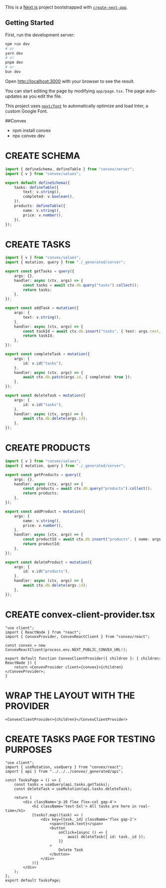This is a [Next.js](https://nextjs.org/) project bootstrapped with [`create-next-app`](https://github.com/vercel/next.js/tree/canary/packages/create-next-app).

## Getting Started

First, run the development server:

```bash
npm run dev
# or
yarn dev
# or
pnpm dev
# or
bun dev
```

Open [http://localhost:3000](http://localhost:3000) with your browser to see the result.

You can start editing the page by modifying `app/page.tsx`. The page auto-updates as you edit the file.

This project uses [`next/font`](https://nextjs.org/docs/basic-features/font-optimization) to automatically optimize and load Inter, a custom Google Font.

##Convex
-   npm install convex
-   npx convex dev

# CREATE SCHEMA

```typescript
import { defineSchema, defineTable } from "convex/server";
import { v } from "convex/values";

export default defineSchema({
	tasks: defineTable({
		text: v.string(),
		completed: v.boolean(),
	}),
	products: defineTable({
		name: v.string(),
		price: v.number(),
	}),
});
```

# CREATE TASKS

```typescript
import { v } from "convex/values";
import { mutation, query } from "./_generated/server";

export const getTasks = query({
	args: {},
	handler: async (ctx, args) => {
		const tasks = await ctx.db.query("tasks").collect();
		return tasks;
	},
});

export const addTask = mutation({
	args: {
		text: v.string(),
	},
	handler: async (ctx, args) => {
		const taskId = await ctx.db.insert("tasks", { text: args.text, completed: false });
		return taskId;
	},
});

export const completeTask = mutation({
	args: {
		id: v.id("tasks"),
	},
	handler: async (ctx, args) => {
		await ctx.db.patch(args.id, { completed: true });
	},
});

export const deleteTask = mutation({
	args: {
		id: v.id("tasks"),
	},
	handler: async (ctx, args) => {
		await ctx.db.delete(args.id);
	},
});
```

# CREATE PRODUCTS

```typescript
import { v } from "convex/values";
import { mutation, query } from "./_generated/server";

export const getProducts = query({
	args: {},
	handler: async (ctx, args) => {
		const products = await ctx.db.query("products").collect();
		return products;
	},
});

export const addProduct = mutation({
	args: {
		name: v.string(),
		price: v.number(),
	},
	handler: async (ctx, args) => {
		const productId = await ctx.db.insert("products", { name: args.name, price: args.price });
		return productId;
	},
});

export const deleteProduct = mutation({
	args: {
		id: v.id("products"),
	},
	handler: async (ctx, args) => {
		await ctx.db.delete(args.id);
	},
});
```

# CREATE convex-client-provider.tsx

```tsx
"use client";
import { ReactNode } from "react";
import { ConvexProvider, ConvexReactClient } from "convex/react";

const convex = new ConvexReactClient(process.env.NEXT_PUBLIC_CONVEX_URL!);

export default function ConvexClientProvider({ children }: { children: ReactNode }) {
	return <ConvexProvider client={convex}>{children}</ConvexProvider>;
}
```

# WRAP THE LAYOUT WITH THE PROVIDER

```tsx
<ConvexClientProvider>{children}</ConvexClientProvider>
```

# CREATE TASKS PAGE FOR TESTING PURPOSES

```tsx
"use client";
import { useMutation, useQuery } from "convex/react";
import { api } from "../../../convex/_generated/api";

const TasksPage = () => {
	const tasks = useQuery(api.tasks.getTasks);
	const deleteTask = useMutation(api.tasks.deleteTask);

	return (
		<div className='p-10 flex flex-col gap-4'>
			<h1 className='text-5xl'> All tasks are here in real-time</h1>
			{tasks?.map((task) => (
				<div key={task._id} className='flex gap-2'>
					<span>{task.text}</span>
					<button
						onClick={async () => {
							await deleteTask({ id: task._id });
						}}
					>
						Delete Task
					</button>
				</div>
			))}
		</div>
	);
};
export default TasksPage;
```

